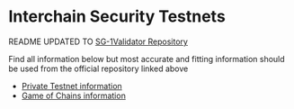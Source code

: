 # Interchain Security Testnets

 README UPDATED TO [SG-1Validator Repository](https://github.com/sg-1validator/ics-testnets/tree/main/game-of-chains-2022/schwifty) 

Find all information below but most accurate and fitting information should be used from the official repository linked above

* [Private Testnet information](private-testnet/README.md)
* [Game of Chains information](game-of-chains-2022/README.md)
